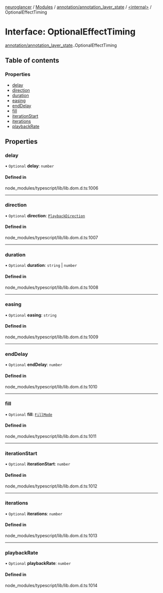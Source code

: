 [neuroglancer](../README.md) / [Modules](../modules.md) / [annotation/annotation\_layer\_state](../modules/annotation_annotation_layer_state.md) / [<internal\>](../modules/annotation_annotation_layer_state._internal_.md) / OptionalEffectTiming

# Interface: OptionalEffectTiming

[annotation/annotation_layer_state](../modules/annotation_annotation_layer_state.md).[<internal>](../modules/annotation_annotation_layer_state._internal_.md).OptionalEffectTiming

## Table of contents

### Properties

- [delay](annotation_annotation_layer_state._internal_.OptionalEffectTiming.md#delay)
- [direction](annotation_annotation_layer_state._internal_.OptionalEffectTiming.md#direction)
- [duration](annotation_annotation_layer_state._internal_.OptionalEffectTiming.md#duration)
- [easing](annotation_annotation_layer_state._internal_.OptionalEffectTiming.md#easing)
- [endDelay](annotation_annotation_layer_state._internal_.OptionalEffectTiming.md#enddelay)
- [fill](annotation_annotation_layer_state._internal_.OptionalEffectTiming.md#fill)
- [iterationStart](annotation_annotation_layer_state._internal_.OptionalEffectTiming.md#iterationstart)
- [iterations](annotation_annotation_layer_state._internal_.OptionalEffectTiming.md#iterations)
- [playbackRate](annotation_annotation_layer_state._internal_.OptionalEffectTiming.md#playbackrate)

## Properties

### delay

• `Optional` **delay**: `number`

#### Defined in

node_modules/typescript/lib/lib.dom.d.ts:1006

___

### direction

• `Optional` **direction**: [`PlaybackDirection`](../modules/annotation_annotation_layer_state._internal_.md#playbackdirection)

#### Defined in

node_modules/typescript/lib/lib.dom.d.ts:1007

___

### duration

• `Optional` **duration**: `string` \| `number`

#### Defined in

node_modules/typescript/lib/lib.dom.d.ts:1008

___

### easing

• `Optional` **easing**: `string`

#### Defined in

node_modules/typescript/lib/lib.dom.d.ts:1009

___

### endDelay

• `Optional` **endDelay**: `number`

#### Defined in

node_modules/typescript/lib/lib.dom.d.ts:1010

___

### fill

• `Optional` **fill**: [`FillMode`](../modules/annotation_annotation_layer_state._internal_.md#fillmode)

#### Defined in

node_modules/typescript/lib/lib.dom.d.ts:1011

___

### iterationStart

• `Optional` **iterationStart**: `number`

#### Defined in

node_modules/typescript/lib/lib.dom.d.ts:1012

___

### iterations

• `Optional` **iterations**: `number`

#### Defined in

node_modules/typescript/lib/lib.dom.d.ts:1013

___

### playbackRate

• `Optional` **playbackRate**: `number`

#### Defined in

node_modules/typescript/lib/lib.dom.d.ts:1014
